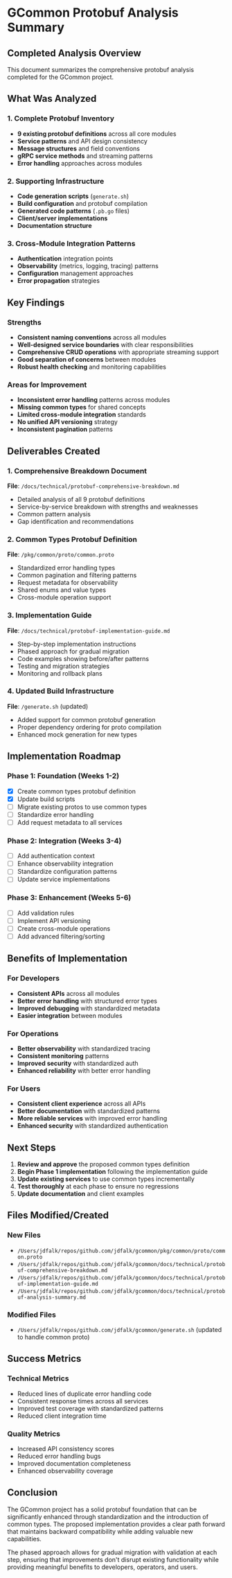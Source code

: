 # GCommon Protobuf Analysis Summary

## Completed Analysis Overview

This document summarizes the comprehensive protobuf analysis completed for the GCommon project.

## What Was Analyzed

### 1. Complete Protobuf Inventory
- **9 existing protobuf definitions** across all core modules
- **Service patterns** and API design consistency
- **Message structures** and field conventions
- **gRPC service methods** and streaming patterns
- **Error handling** approaches across modules

### 2. Supporting Infrastructure
- **Code generation scripts** (`generate.sh`)
- **Build configuration** and protobuf compilation
- **Generated code patterns** (`.pb.go` files)
- **Client/server implementations**
- **Documentation structure**

### 3. Cross-Module Integration Patterns
- **Authentication** integration points
- **Observability** (metrics, logging, tracing) patterns
- **Configuration** management approaches
- **Error propagation** strategies

## Key Findings

### Strengths
- **Consistent naming conventions** across all modules
- **Well-designed service boundaries** with clear responsibilities
- **Comprehensive CRUD operations** with appropriate streaming support
- **Good separation of concerns** between modules
- **Robust health checking** and monitoring capabilities

### Areas for Improvement
- **Inconsistent error handling** patterns across modules
- **Missing common types** for shared concepts
- **Limited cross-module integration** standards
- **No unified API versioning** strategy
- **Inconsistent pagination** patterns

## Deliverables Created

### 1. Comprehensive Breakdown Document
**File**: `/docs/technical/protobuf-comprehensive-breakdown.md`
- Detailed analysis of all 9 protobuf definitions
- Service-by-service breakdown with strengths and weaknesses
- Common pattern analysis
- Gap identification and recommendations

### 2. Common Types Protobuf Definition
**File**: `/pkg/common/proto/common.proto`
- Standardized error handling types
- Common pagination and filtering patterns
- Request metadata for observability
- Shared enums and value types
- Cross-module operation support

### 3. Implementation Guide
**File**: `/docs/technical/protobuf-implementation-guide.md`
- Step-by-step implementation instructions
- Phased approach for gradual migration
- Code examples showing before/after patterns
- Testing and migration strategies
- Monitoring and rollback plans

### 4. Updated Build Infrastructure
**File**: `/generate.sh` (updated)
- Added support for common protobuf generation
- Proper dependency ordering for proto compilation
- Enhanced mock generation for new types

## Implementation Roadmap

### Phase 1: Foundation (Weeks 1-2)
- [x] Create common types protobuf definition
- [x] Update build scripts
- [ ] Migrate existing protos to use common types
- [ ] Standardize error handling
- [ ] Add request metadata to all services

### Phase 2: Integration (Weeks 3-4)
- [ ] Add authentication context
- [ ] Enhance observability integration
- [ ] Standardize configuration patterns
- [ ] Update service implementations

### Phase 3: Enhancement (Weeks 5-6)
- [ ] Add validation rules
- [ ] Implement API versioning
- [ ] Create cross-module operations
- [ ] Add advanced filtering/sorting

## Benefits of Implementation

### For Developers
- **Consistent APIs** across all modules
- **Better error handling** with structured error types
- **Improved debugging** with standardized metadata
- **Easier integration** between modules

### For Operations
- **Better observability** with standardized tracing
- **Consistent monitoring** patterns
- **Improved security** with standardized auth
- **Enhanced reliability** with better error handling

### For Users
- **Consistent client experience** across all APIs
- **Better documentation** with standardized patterns
- **More reliable services** with improved error handling
- **Enhanced security** with standardized authentication

## Next Steps

1. **Review and approve** the proposed common types definition
2. **Begin Phase 1 implementation** following the implementation guide
3. **Update existing services** to use common types incrementally
4. **Test thoroughly** at each phase to ensure no regressions
5. **Update documentation** and client examples

## Files Modified/Created

### New Files
- `/Users/jdfalk/repos/github.com/jdfalk/gcommon/pkg/common/proto/common.proto`
- `/Users/jdfalk/repos/github.com/jdfalk/gcommon/docs/technical/protobuf-comprehensive-breakdown.md`
- `/Users/jdfalk/repos/github.com/jdfalk/gcommon/docs/technical/protobuf-implementation-guide.md`
- `/Users/jdfalk/repos/github.com/jdfalk/gcommon/docs/technical/protobuf-analysis-summary.md`

### Modified Files
- `/Users/jdfalk/repos/github.com/jdfalk/gcommon/generate.sh` (updated to handle common proto)

## Success Metrics

### Technical Metrics
- Reduced lines of duplicate error handling code
- Consistent response times across all services
- Improved test coverage with standardized patterns
- Reduced client integration time

### Quality Metrics
- Increased API consistency scores
- Reduced error handling bugs
- Improved documentation completeness
- Enhanced observability coverage

## Conclusion

The GCommon project has a solid protobuf foundation that can be significantly enhanced through standardization and the introduction of common types. The proposed implementation provides a clear path forward that maintains backward compatibility while adding valuable new capabilities.

The phased approach allows for gradual migration with validation at each step, ensuring that improvements don't disrupt existing functionality while providing meaningful benefits to developers, operators, and users.
